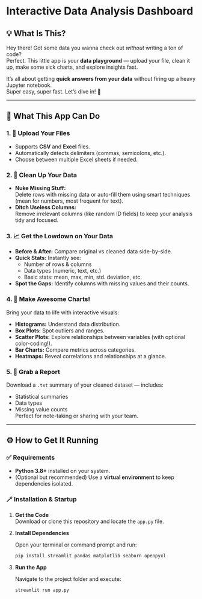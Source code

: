 # Interactive Data Analysis Dashboard

## 💡 What Is This?

Hey there! Got some data you wanna check out *without* writing a ton of code?  
Perfect. This little app is your **data playground** — upload your file, clean it up, make some sick charts, and explore insights fast.

It’s all about getting **quick answers from your data** without firing up a heavy Jupyter notebook.  
Super easy, super fast. Let’s dive in! 🚀

---

## 🧠 What This App Can Do

### 1. 📂 Upload Your Files
- Supports **CSV** and **Excel** files.
- Automatically detects delimiters (commas, semicolons, etc.).
- Choose between multiple Excel sheets if needed.

### 2. 🧹 Clean Up Your Data
- **Nuke Missing Stuff:**  
  Delete rows with missing data or auto-fill them using smart techniques (mean for numbers, most frequent for text).
- **Ditch Useless Columns:**  
  Remove irrelevant columns (like random ID fields) to keep your analysis tidy and focused.

### 3. 📈 Get the Lowdown on Your Data
- **Before & After:** Compare original vs cleaned data side-by-side.  
- **Quick Stats:** Instantly see:
  - Number of rows & columns  
  - Data types (numeric, text, etc.)  
  - Basic stats: mean, max, min, std. deviation, etc.  
- **Spot the Gaps:** Identify columns with missing values and their counts.

### 4. 🎨 Make Awesome Charts!
Bring your data to life with interactive visuals:
- **Histograms:** Understand data distribution.
- **Box Plots:** Spot outliers and ranges.
- **Scatter Plots:** Explore relationships between variables (with optional color-coding!).
- **Bar Charts:** Compare metrics across categories.
- **Heatmaps:** Reveal correlations and relationships at a glance.

### 5. 📝 Grab a Report
Download a `.txt` summary of your cleaned dataset — includes:
- Statistical summaries  
- Data types  
- Missing value counts  
Perfect for note-taking or sharing with your team.

---

## ⚙️ How to Get It Running

### ✅ Requirements
- **Python 3.8+** installed on your system.
- (Optional but recommended) Use a **virtual environment** to keep dependencies isolated.

### 🪄 Installation & Startup

1. **Get the Code**  
   Download or clone this repository and locate the `app.py` file.

2. **Install Dependencies**
   
   Open your terminal or command prompt and run:
   ```bash
   pip install streamlit pandas matplotlib seaborn openpyxl

3. **Run the App**
   
   Navigate to the project folder and execute:
   ```
   streamlit run app.py
